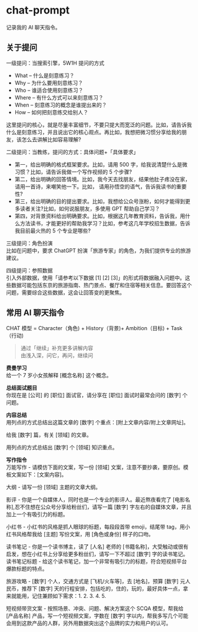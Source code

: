 # chat-prompt
记录我的 AI 聊天指令。

## 关于提问
一级提问：当搜索引擎，5W1H 提问的方式  
- What – 什么是刻意练习？  
- Why – 为什么要用刻意练习？  
- Who – 谁适合使用刻意练习？  
- Where – 有什么方式可以来刻意练习？  
- When – 刻意练习的概念是谁提出来的？  
- How – 如何把刻意练交给别人？  

这里提问的核心，就是尽量丰富细节，不要只提大而宽泛的问题。比如，请告诉我什么是刻意练习，并且说出它的核心观点。再比如，我想把微习惯分享给我的朋友，该怎么去讲解比如容易理解?

二级提问：当教练，提问的方式：具体问题+「具体要求」  
- 第一，给出明确的格式框架要求。比如，请用 500 字，给我说清楚什么是微习惯？比如，请告诉我做一个写作视频的 5 个步骤?
- 第二，给出明确的回答情境。比如，我今天去找朋友，结果他肚子疼没在家，请用一首诗，来嘲笑他一下。比如， 请用孙悟空的语气，告诉我读书的重要性?
- 第三，给出明确的目的提出要求。比如，我想给公众号涨粉，如何才能得到更多读者关注?比如，如何说服朋友，多使用 GPT 帮助自己学习？
- 第四，对背景资料给出明确要求。比如，根据这几年教育资料，告诉我，用什么方法读书，才能更好的帮助我学习？比如，参考这几年学校招生数据，告诉我目前最火热的 5 个专业是哪些?

三级提问：角色扮演  
比如在问题中，要求 ChatGPT 扮演「旅游专家」的角色，为我们提供专业的旅游建议。  

四级提问：参照数据  
引入外部数据，使用「请参考以下数据 [1] [2] [3]」的形式将数据融入问题中。这些数据可能包括东京的旅游指南、热门景点、餐厅和住宿等相关信息。要回答这个问题，需要综合这些数据，这会让回答变的更聚焦。  

## 常用 AI 聊天指令
CHAT 模型 = Character（角色) + History（背景)+ Ambition（目标) + Task（行动)
> 通过「继续」补充更多讲解内容  
> 由浅入深，问它，再问，继续问  

**费曼学习**  
给一个 7 岁小女孩解释 [概念名称] 这个概念。

**总结面试题目**  
你现在是 [公司] 的 [职位] 面试官，请分享在 [职位] 面试时最常会问的 [数字] 个问题。   

**内容总结**  
用列点的方式总结出这篇文章的 [数字] 个重点：[附上文章内容/附上文章网址]。  

给我 [数字] 篇，有关 [领域] 的文章。  

用列点的方式总结出 [数字] 个 [领域] 知识重点。  

**写作指令**  
万能写作 - 请模仿下面的文案，写一份 [领域] 文案，注意不要抄袭，要原创。模板文案如下：[文案内容]。  

大纲 - 请写一份 [领域] 主题的文章大纲。  

影评 - 你是一个自媒体人，同时也是一个专业的影评人。最近熬夜看完了 [电影名称],忍不住想在公众号分享给粉丝们，请写一篇 [数字] 字左右的自媒体文章，并且加上一个有吸引力的标题。 

小红书 - 小红书的风格是抓人眼球的标题，每段段首带 emoji，结尾带 tag，用小红书风格帮我给 [主题] 写份文案，用 [角色或身份] 样子的口吻。  

读书笔记 - 你是一个读书博主，读了 [人名] 老师的 [书籍名称]，大受触动或很有启发，想在小红书上分享给更多粉丝们，请写一下不超过 [数字] 字的读书笔记。  
读书笔记标题 - 给这个读书笔记，加一个非常有吸引力的标题，符合短视频平台爆款标题的特点。

旅游攻略 - [数字] 个人，交通方式是 [飞机/火车等]，去 [地名]，预算 [数字] 元人民币，推荐下 [数字] 天的行程安排，包括吃的，住的，玩的，最好具体一点，拿来就能用，记住兼顾如下需求：1. 2. 3. 4. 5.

短视频带货文案 - 按照场景、冲突、问题、解决方案这个 SCQA 模型，帮我给 [产品名称] 产品，写一个短视频文案，字数在 [数字] 字以内，帮我多写几个可能会用到这款产品的人群，另外用数据突出这个品牌的实力和用户的认可。  

